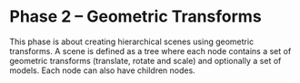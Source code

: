 # Phase 2 – Geometric Transforms
This phase is about creating hierarchical scenes using geometric transforms. A scene is defined as a tree where each node contains a set of geometric transforms (translate, rotate and scale) and optionally a set of models. Each node can also have children nodes.